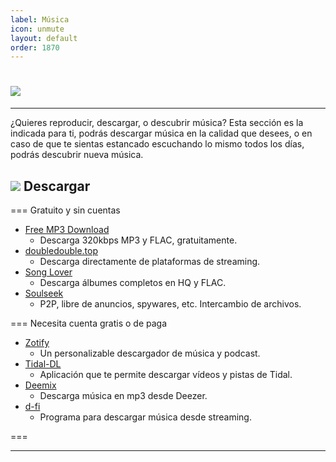 ```yaml
---
label: Música
icon: unmute
layout: default
order: 1870
---
```



# ![](https://i.postimg.cc/26DhDRJk/banner-items-lcdh-4.png)


---


¿Quieres reproducir, descargar, o descubrir música? Esta sección es la indicada para ti, podrás descargar música en la calidad que desees, o en caso de que te sientas estancado escuchando lo mismo todos los días, podrás descubrir nueva música.


## ![](https://i.postimg.cc/fyHqs50r/Proyecto-nuevo-2.png) Descargar


=== Gratuito y sin cuentas


- [Free MP3 Download](https://free-mp3-download.net/)
    - Descarga 320kbps MP3 y FLAC, gratuitamente.
- [doubledouble.top](https://doubledouble.top/)
    - Descarga directamente de plataformas de streaming.
- [Song Lover](https://songslover.vip/)
    - Descarga álbumes completos en HQ y FLAC.
- [Soulseek](http://www.slsknet.org/news/)
    - P2P, libre de anuncios, spywares, etc. Intercambio de archivos.
    

=== Necesita cuenta gratis o de paga


- [Zotify](https://zotify.xyz/zotify/zotify)
    - Un personalizable descargador de música y podcast.
- [Tidal-DL](https://github.com/yaronzz/Tidal-Media-Downloader)
    - Aplicación que te permite descargar vídeos y pistas de Tidal.
- [Deemix](https://archive.org/details/deemix)
    - Descarga música en mp3 desde Deezer.
- [d-fi](https://notabug.org/sayem314/d-fi)
    - Programa para descargar música desde streaming.

===

---









